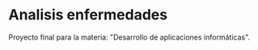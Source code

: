 # Analisis enfermedades
 Proyecto final para la materia: "Desarrollo de aplicaciones informáticas".
